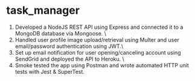 # task_manager
1. Developed a NodeJS REST API using Express and connected it to a MongoDB database via Mongoose. \
2. Handled user profile image upload/retrieval using Multer and user email/password authentication using JWT.\
3. Set up email notification for user opening/canceling account using SendGrid and deployed the API to Heroku. \
4. Smoke tested the app using Postman and wrote automated HTTP unit tests with Jest & SuperTest.
